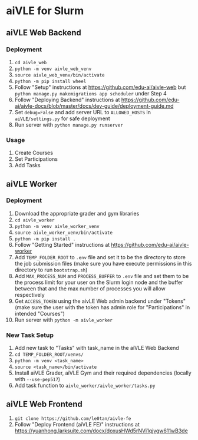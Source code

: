 # aiVLE for Slurm

## aiVLE Web Backend
### Deployment
1. `cd aivle_web`
2. `python -m venv aivle_web_venv`
3. `source aivle_web_venv/bin/activate`
4. `python -m pip install wheel`
5. Follow "Setup" instructions at https://github.com/edu-ai/aivle-web but `python manage.py makemigrations app scheduler` under Step 4
6. Follow "Deploying Backend" instructions at https://github.com/edu-ai/aivle-docs/blob/master/docs/dev-guide/deployment-guide.md
7. Set `debug=False` and add server URL to `ALLOWED_HOSTS` in `aiVLE/settings.py` for safe deployment
8. Run server with `python manage.py runserver`

### Usage
1. Create Courses
2. Set Participations
3. Add Tasks


## aiVLE Worker
### Deployment
1. Download the appropriate grader and gym libraries
2. `cd aivle_worker`
3. `python -m venv aivle_worker_venv`
4. `source aivle_worker_venv/bin/activate`
5. `python -m pip install .`
6. Follow "Getting Started" instructions at https://github.com/edu-ai/aivle-worker
7. Add `TEMP_FOLDER_ROOT` to `.env` file and set it to be the directory to store the job submission files (make sure you have execute permissions in this directory to run `bootstrap.sh`)
7. Add `MAX_PROCESS_NUM` and `PROCESS_BUFFER` to `.env` file and set them to be the process limit for your user on the Slurm login node and the buffer between that and the max number of processes you will allow respectively
8. Get `ACCESS_TOKEN` using the aivLE Web admin backend under "Tokens" (make sure the user with the token has admin role for "Participations" in intended "Courses")
9. Run server with `python -m aivle_worker`

### New Task Setup
1. Add new task to "Tasks" with task_name in the aiVLE Web Backend
2. `cd TEMP_FOLDER_ROOT/venvs/`
3. `python -m venv <task_name>`
4. `source <task_name>/bin/activate`
5. Install aiVLE Grader, aiVLE Gym and their required dependencies (locally with `--use-pep517`)
6. Add task function to `aivle_worker/aivle_worker/tasks.py`


## aiVLE Web Frontend
1. `git clone https://github.com/le0tan/aivle-fe`
2. Follow "Deploy Frontend (aiVLE FE)" instructions at https://yuanhong.larksuite.com/docx/doxusHWd5rNVi1qjvgw611wB3de